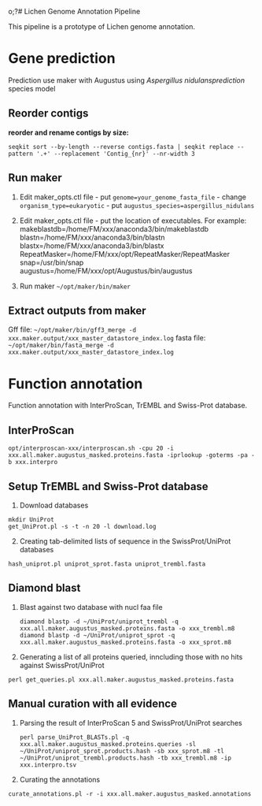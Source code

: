 o;?# Lichen Genome Annotation Pipeline

This pipeline is a prototype of Lichen genome annotation.

# Gene prediction

Prediction use maker with Augustus using *Aspergillus nidulansprediction* species model

## Reorder contigs

**reorder and rename contigs by size:**
   
    seqkit sort --by-length --reverse contigs.fasta | seqkit replace --pattern '.+' --replacement 'Contig_{nr}' --nr-width 3

   
## Run maker

 1.  Edit maker_opts.ctl file
	- put `genome=your_genome_fasta_file`
	- change `organism_type=eukaryotic`
	- put `augustus_species=aspergillus_nidulans`
	
 2.  Edit maker_opts.ctl file 
	- put the location of executables. For example:
		makeblastdb=/home/FM/xxx/anaconda3/bin/makeblastdb			
		blastn=/home/FM/xxx/anaconda3/bin/blastn
		blastx=/home/FM/xxx/anaconda3/bin/blastx
		RepeatMasker=/home/FM/xxx/opt/RepeatMasker/RepeatMasker
		snap=/usr/bin/snap
		augustus=/home/FM/xxx/opt/Augustus/bin/augustus
		
3. Run maker `~/opt/maker/bin/maker`

## Extract outputs from maker

Gff file: `~/opt/maker/bin/gff3_merge -d xxx.maker.output/xxx_master_datastore_index.log`
fasta file: `~/opt/maker/bin/fasta_merge -d xxx.maker.output/xxx_master_datastore_index.log`


# Function annotation

Function annotation with InterProScan, TrEMBL and Swiss-Prot database.

## InterProScan
	
    opt/interproscan-xxx/interproscan.sh -cpu 20 -i xxx.all.maker.augustus_masked.proteins.fasta -iprlookup -goterms -pa -b xxx.interpro

## Setup TrEMBL and Swiss-Prot database

 1.  Download databases
	
    mkdir UniProt
    get_UniProt.pl -s -t -n 20 -l download.log
	
 2.  Creating tab-delimited lists of sequence in the SwissProt/UniProt databases
	 
    hash_uniprot.pl uniprot_sprot.fasta uniprot_trembl.fasta
		

## Diamond blast

1.  Blast against two database with nucl faa file 
	
        diamond blastp -d ~/UniProt/uniprot_trembl -q xxx.all.maker.augustus_masked.proteins.fasta -o xxx_trembl.m8
        diamond blastp -d ~/UniProt/uniprot_sprot -q xxx.all.maker.augustus_masked.proteins.fasta -o xxx_sprot.m8

 2.  Generating a list of all proteins queried, inncluding those with no hits against SwissProt/UniProt

    perl get_queries.pl xxx.all.maker.augustus_masked.proteins.fasta
		

## Manual curation with all evidence

1.  Parsing the result of InterProScan 5 and SwissProt/UniProt searches
	
        perl parse_UniProt_BLASTs.pl -q xxx.all.maker.augustus_masked.proteins.queries -sl ~/UniProt/uniprot_sprot.products.hash -sb xxx_sprot.m8 -tl ~/UniProt/uniprot_trembl.products.hash -tb xxx_trembl.m8 -ip xxx.interpro.tsv

 2.  Curating the annotations

    curate_annotations.pl -r -i xxx.all.maker.augustus_masked.annotations


